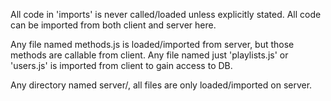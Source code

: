 All code in 'imports' is never called/loaded unless explicitly stated.
All code can be imported from both client and server here.

Any file named methods.js is loaded/imported from server, but those methods are callable from client.
Any file named just 'playlists.js' or 'users.js' is imported from client to gain access to DB.

Any directory named server/, all files are only loaded/imported on server.
